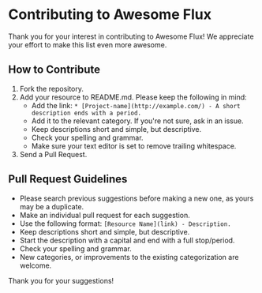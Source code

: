 # Contributing to Awesome Flux

Thank you for your interest in contributing to Awesome Flux! We appreciate your effort to make this list even more awesome.

## How to Contribute

1. Fork the repository.
2. Add your resource to README.md. Please keep the following in mind:
   - Add the link: `* [Project-name](http://example.com/) - A short description ends with a period.`
   - Add it to the relevant category. If you're not sure, ask in an issue.
   - Keep descriptions short and simple, but descriptive.
   - Check your spelling and grammar.
   - Make sure your text editor is set to remove trailing whitespace.
3. Send a Pull Request.

## Pull Request Guidelines

- Please search previous suggestions before making a new one, as yours may be a duplicate.
- Make an individual pull request for each suggestion.
- Use the following format: `[Resource Name](link) - Description.`
- Keep descriptions short and simple, but descriptive.
- Start the description with a capital and end with a full stop/period.
- Check your spelling and grammar.
- New categories, or improvements to the existing categorization are welcome.

Thank you for your suggestions!